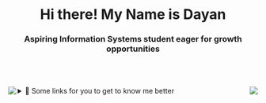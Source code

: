 <h1 align="center">Hi there! My Name is Dayan </h1>
<h3 align="center">Aspiring Information Systems student eager for growth opportunities</h3> 

<br> 
<br>
<br>

<div style="width: 100%;">
	<div style="float: left;">
      		<img  align= "left" style="max-width: 100%" src="https://github-readme-stats.vercel.app/api?username=DayanFA&theme=jolly&show_icons=true"/>
	</div>
	<div style="float: right;">
		<img  align= "right" style="max-width: 100%" src="https://github-readme-stats.vercel.app/api/top-langs/?username=DayanFA&layout=compact&langs_count=16&theme=jolly"/>
	</div>
</div>

<details>
  <summary>
    🔗 Some links for you to get to know me better
  </summary>
  <br/>
  <div>
    <img src="https://img.shields.io/badge/HTML5-F16529?style=for-the-badge&logo=html5&logoColor=white" />
  
  </div>
</details>

